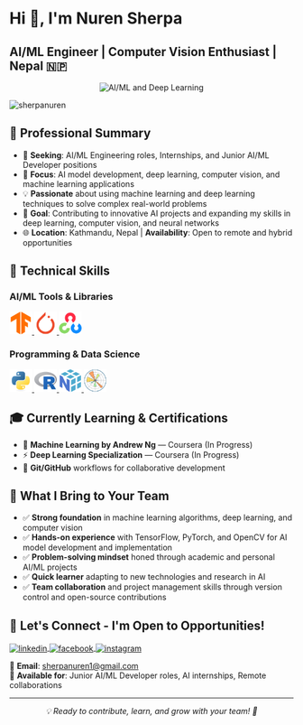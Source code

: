 # Hi 👋, I'm Nuren Sherpa
## AI/ML Engineer | Computer Vision Enthusiast | Nepal 🇳🇵

<div align="center">
  <img alt="AI/ML and Deep Learning" width="400" src="https://media.giphy.com/media/3oKIPnAiaMCws8nOsE/giphy.gif">
</div>

<p align="left"> 
  <img src="https://komarev.com/ghpvc/?username=sherpanuren&label=Profile%20views&color=0e75b6&style=flat" alt="sherpanuren" /> 
</p>

## 💼 Professional Summary
- 🎯 **Seeking**: AI/ML Engineering roles, Internships, and Junior AI/ML Developer positions
- 🤖 **Focus**: AI model development, deep learning, computer vision, and machine learning applications
- 💡 **Passionate** about using machine learning and deep learning techniques to solve complex real-world problems
- 🚀 **Goal**: Contributing to innovative AI projects and expanding my skills in deep learning, computer vision, and neural networks
- 🌐 **Location**: Kathmandu, Nepal | **Availability**: Open to remote and hybrid opportunities

## 🔧 Technical Skills

### AI/ML Tools & Libraries
<p align="left">
  <a href="https://www.tensorflow.org" target="_blank" rel="noreferrer">
    <img src="https://raw.githubusercontent.com/devicons/devicon/master/icons/tensorflow/tensorflow-original.svg" alt="tensorflow" width="40" height="40"/>
  </a>
  <a href="https://pytorch.org" target="_blank" rel="noreferrer">
    <img src="https://raw.githubusercontent.com/devicons/devicon/master/icons/pytorch/pytorch-original.svg" alt="pytorch" width="40" height="40"/>
  </a>
  <a href="https://opencv.org" target="_blank" rel="noreferrer">
    <img src="https://raw.githubusercontent.com/devicons/devicon/master/icons/opencv/opencv-original.svg" alt="opencv" width="40" height="40"/>
  </a>
</p>

### Programming & Data Science
<p align="left">
  <a href="https://www.python.org" target="_blank" rel="noreferrer">
    <img src="https://raw.githubusercontent.com/devicons/devicon/master/icons/python/python-original.svg" alt="python" width="40" height="40"/>
  </a>
  <a href="https://www.r-project.org/" target="_blank" rel="noreferrer">
    <img src="https://raw.githubusercontent.com/devicons/devicon/master/icons/r/r-original.svg" alt="r" width="40" height="40"/>
  </a>
  <a href="https://numpy.org/" target="_blank" rel="noreferrer">
    <img src="https://raw.githubusercontent.com/devicons/devicon/master/icons/numpy/numpy-original.svg" alt="numpy" width="40" height="40"/>
  </a>
  <a href="https://matplotlib.org/" target="_blank" rel="noreferrer">
    <img src="https://raw.githubusercontent.com/devicons/devicon/master/icons/matplotlib/matplotlib-original.svg" alt="matplotlib" width="40" height="40"/>
  </a>
</p>

## 🎓 Currently Learning & Certifications
- 📖 **Machine Learning by Andrew Ng** — Coursera (In Progress)
- ⚡ **Deep Learning Specialization** — Coursera (In Progress)
- 🔄 **Git/GitHub** workflows for collaborative development

## 🎯 What I Bring to Your Team
- ✅ **Strong foundation** in machine learning algorithms, deep learning, and computer vision
- ✅ **Hands-on experience** with TensorFlow, PyTorch, and OpenCV for AI model development and implementation
- ✅ **Problem-solving mindset** honed through academic and personal AI/ML projects
- ✅ **Quick learner** adapting to new technologies and research in AI
- ✅ **Team collaboration** and project management skills through version control and open-source contributions

## 💬 Let's Connect - I'm Open to Opportunities!
<p align="left">
  <a href="https://linkedin.com/in/nuren-sherpa-507052276" target="blank">
    <img align="center" src="https://raw.githubusercontent.com/rahuldkjain/github-profile-readme-generator/master/src/images/icons/Social/linked-in-alt.svg" alt="linkedin" height="30" width="40" />
  </a>
  <a href="https://www.facebook.com/nuren.sherpa.2025/" target="blank">
    <img align="center" src="https://raw.githubusercontent.com/rahuldkjain/github-profile-readme-generator/master/src/images/icons/Social/facebook.svg" alt="facebook" height="30" width="40" />
  </a>
  <a href="https://www.instagram.com/nurensherpa/" target="blank">
    <img align="center" src="https://raw.githubusercontent.com/rahuldkjain/github-profile-readme-generator/master/src/images/icons/Social/instagram.svg" alt="instagram" height="30" width="40" />
  </a>
</p>

📧 **Email**: sherpanuren1@gmail.com  
🤝 **Available for**: Junior AI/ML Developer roles, AI internships, Remote collaborations

---
<div align="center">
  <i>💡 Ready to contribute, learn, and grow with your team! 🚀</i>
</div>

